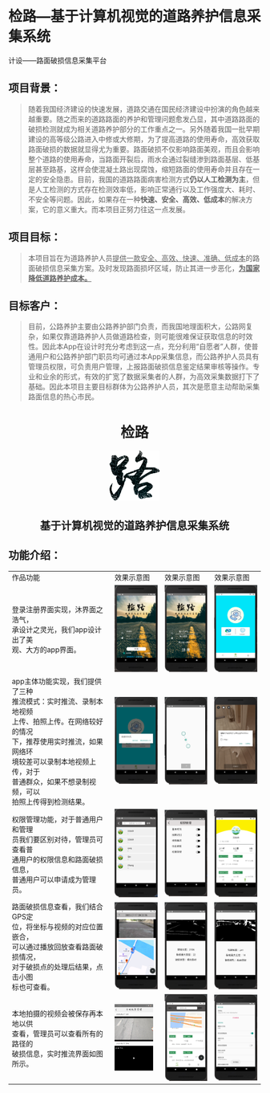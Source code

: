 # 检路—基于计算机视觉的道路养护信息采集系统
计设——路面破损信息采集平台

## 项目背景：

> ​		随着我国经济建设的快速发展，道路交通在国民经济建设中扮演的角色越来越重要。随之而来的道路路面的养护和管理问题愈发凸显，其中道路路面的破损检测就成为相关道路养护部分的工作重点之一。另外随着我国一批早期建设的高等级公路进入中修或大修期，为了提高道路的使用寿命，高效获取路面破损的数据就显得尤为重要。路面破损不仅影响路面美观，而且会影响整个道路的使用寿命，当路面开裂后，雨水会通过裂缝渗到路面基层、低基层甚至路基，这样会使混凝土路出现腐蚀，缩短路面的使用寿命并且存在一定的安全隐患。目前，我国的道路路面病害检测方式**仍以人工检测为主**，但是人工检测的方式存在检测效率低，影响正常通行以及工作强度大、耗时、不安全等问题。因此，如果存在一种**快速、安全、高效、低成本**的解决方案，它的意义重大。而本项目正努力往这一点发展。 

## 项目目标：

> ​		本项目旨在为道路养护人员<u>提供一款安全、高效、快速、准确、低成本</u>的路面破损信息采集方案。及时发现路面损坏区域，防止其进一步恶化，**<u>为国家降低道路养护成本。</u>** 

## 目标客户：

> ​		目前，公路养护主要由公路养护部门负责，而我国地理面积大，公路网复杂，如果仅靠道路养护人员做道路检查，则可能很难保证获取信息的时效性。因此本App在设计时充分考虑到这一点，充分利用“自愿者”人群，使普通用户和公路养护部门职员均可通过本App采集信息，而公路养护人员具有管理员权限，可负责用户管理，上报路面破损信息鉴定结果审核等操作。专业和业余的形式，有效的扩宽了数据采集者的人群，为高效采集数据打下了基础。因此本项目主要目标群体为公路养护人员，其次是愿意主动帮助采集路面信息的热心市民。 

<div align="center">

# 检路

<img src="./pictures/LOGO.png" height="100px" width="100px" />

## 基于计算机视觉的道路养护信息采集系统

</div>

## 功能介绍：



|||||
| :-- | :-- | :-- | :-- |
|                           作品功能                           |                     效果示意图                     |                     效果示意图                     |                     效果示意图                     |
| 登录注册界面实现，沐界面之浩气，<br />承设计之灵光，我们app设计出了美<br />观、大方的app界面。 | <img src="./pictures/01.png" style="zoom: 25%;" /> | <img src="./pictures/02.png" style="zoom: 25%;" /> | <img src="./pictures/07.png" style="zoom: 25%;" /> |
| app主体功能实现，我们提供了三种<br />推流模式：实时推流、录制本地视频<br />上传、拍照上传。在网络较好的情况<br />下，推荐使用实时推流，如果网络环<br />境较差可以录制本地视频上传，对于<br />普通群众，如果不想录制视频，可以<br />拍照上传得到检测结果。 | <img src="./pictures/11.png" style="zoom: 25%;" /> | <img src="./pictures/14.png" style="zoom: 25%;" /> | <img src="./pictures/13.png" style="zoom: 25%;" /> |
| 权限管理功能，对于普通用户和管理<br />员我们要区别对待，管理员可查看普<br />通用户的权限信息和路面破损信息，<br />普通用户可以申请成为管理员。 | <img src="./pictures/09.png" style="zoom: 25%;" /> | <img src="./pictures/10.png" style="zoom: 25%;" /> | <img src="./pictures/08.png" style="zoom: 25%;" /> |
| 路面破损信息查看，我们结合GPS定<br />位，将坐标与视频的对应位置嵌合，<br />可以通过播放回放查看路面破损情况，<br />对于破损点的处理后结果，点击小图<br />标也可查看。 | <img src="./pictures/03.png" style="zoom: 25%;" /> | <img src="./pictures/04.png" style="zoom: 25%;" /> | <img src="./pictures/05.png" style="zoom: 25%;" /> |
| 本地拍摄的视频会被保存再本地以供<br />查看，管理员可以查看所有的路径的<br />破损信息，实时推流界面如图所示。 | <img src="./pictures/15.jpg" style="zoom: 13%;" /> | <img src="./pictures/06.png" style="zoom: 25%;" /> | <img src="./pictures/12.png" style="zoom:25%;" />  |

